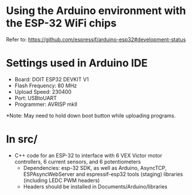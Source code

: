# Using the Arduino environment with the ESP-32 WiFi chips
Refer to: https://github.com/espressif/arduino-esp32#development-status


# Settings used in Arduino IDE
- Board: DOIT ESP32 DEVKIT V1
- Flash Frequency: 80 MHz
- Upload Speed: 230400
- Port: USBtoUART
- Programmer: AVRISP mkII

*Note: May need to hold down boot button while uploading programs.

# In src/
- C++ code for an ESP-32 to interface with 6 VEX Victor motor controllers, 6 current sensors, and 6 potentiometers
  - Dependencies: esp-32 SDK, as well as Arduino, AsyncTCP, ESPAsyncWebServer and espressif-esp32 tools (staging) libraries (including LEDC PWM headers)
  - Headers should be installed in Documents/Arduino/libraries
